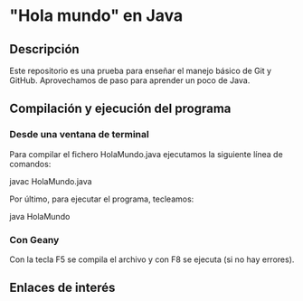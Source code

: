 # "Hola mundo" en Java

## Descripción

Este repositorio es una prueba para enseñar el manejo básico de Git y GitHub. Aprovechamos de paso para aprender un poco de Java.

## Compilación y ejecución del programa

### Desde una ventana de terminal

Para compilar el fichero HolaMundo.java ejecutamos la siguiente línea de comandos:

javac HolaMundo.java

Por último, para ejecutar el programa, tecleamos:

java HolaMundo

### Con Geany

Con la tecla F5 se compila el archivo y con F8 se ejecuta (si no hay errores).

## Enlaces de interés


